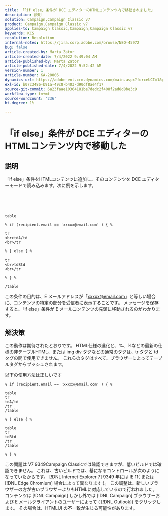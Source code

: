 ```yaml
---
title: 「「if else」条件が DCE エディターのHTMLコンテンツ内で移動されました」
description: 説明
solution: Campaign,Campaign Classic v7
product: Campaign,Campaign Classic v7
applies-to: Campaign Classic,Campaign,Campaign Classic v7
keywords: KCS
resolution: Resolution
internal-notes: https://jira.corp.adobe.com/browse/NEO-45972
bug: false
article-created-by: Marta Zator
article-created-date: 7/4/2022 9:49:04 AM
article-published-by: Marta Zator
article-published-date: 7/4/2022 9:52:42 AM
version-number: 1
article-number: KA-20006
dynamics-url: https://adobe-ent.crm.dynamics.com/main.aspx?forceUCI=1&pagetype=entityrecord&etn=knowledgearticle&id=9d9f6384-7efb-ec11-82e5-000d3a5a3540
exl-id: b07c3486-b91a-49c8-b403-d90df8ae4f17
source-git-commit: 6a23faae10364181be7dedc2f408f2ad8d8be3c9
workflow-type: tm+mt
source-wordcount: '236'
ht-degree: 1%

---
```


# 「if else」条件が DCE エディターのHTMLコンテンツ内で移動した

## 説明

「if else」条件をHTMLコンテンツに追加し、そのコンテンツを DCE エディターモードで読み込みます。次に例を示します。<br><br> <br><br><br>

```
table

% if (recipient.email == 'xxxxx@email.com' ) { %

tr
<br>tdA/td
<br>/tr

% } else { %

tr
<br>tdBtd
<br>/tr

% } %

/table
```


この条件の目的は、E メールアドレスが「xxxxx@email.com」と等しい場合に、コンテンツの特定の部分を受信者に表示することです。 メッセージを保存すると、「if else」条件が E メールコンテンツの先頭に移動されるのがわかります。


## 解決策


この動作は期待されたとおりです。 HTML仕様の進化と、%、%などの最新の仕様の非テーブルHTML、または img div タグなどの通常のタグは、tr タグと td タグの間で使用できません。 これらのタグはすべて、ブラウザーによってテーブルタグからプッシュされます。

以下の使用方法は正しいです

```
% if (recipient.email == 'xxxxx@email.com' ) { %

table
tr
tdA/td
/tr
/table

% } else { %

table
tr
tdBtd
/tr
/table

% } %
```

この問題は V7 9349Campaign Classicでは確認できますが、低いビルドでは確認できません。 これは、古いビルドでは、基になるコントロールが次のようになっていたからです。 [!DNL Internet Explorer 7] 9349 年には IE 11( または [!DNL Edge Chromium] 場合によって異なります )。 この調整は、新しいブラウザーの方が古いブラウザーよりもHTMLに対応しているので行われました。 コンテンツは [!DNL Campaign] しかし外では [!DNL Campaign] ブラウザーおよび E メールクライアントのユーザーによって ( [!DNL Outlook]) をクリックします。 その場合は、HTMLUI の不一致が生じる可能性があります。
